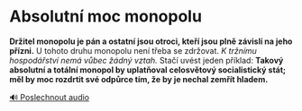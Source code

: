 # Absolutní moc monopolu

**Držitel monopolu je pán a ostatní jsou otroci, kteří jsou plně závislí na jeho přízni.** U tohoto druhu monopolu není třeba se zdržovat. *K tržnímu hospodářství nemá vůbec žádný vztah.* Stačí uvést jeden příklad: **Takový absolutní a totální monopol by uplatňoval celosvětový socialistický stát; měl by moc rozdrtit své odpůrce tím, že by je nechal zemřít hladem.**

[🔊 Poslechnout audio](/data/7-paragraphs/audio/chapter_56/para_010-Dritel-monopolu-je-pn-a-ostatn-jsou-otroci-kte.mp3) 